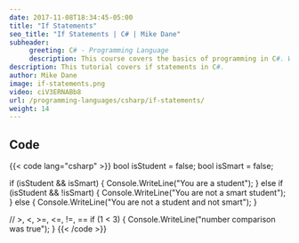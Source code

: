 ```yaml
---
date: 2017-11-08T18:34:45-05:00
title: "If Statements"
seo_title: "If Statements | C# | Mike Dane"
subheader:
     greeting: C# - Programming Language
     description: This course covers the basics of programming in C#. Work your way through the videos and we'll teach you everything you need to know to start your programming journey!
description: This tutorial covers if statements in C#.
author: Mike Dane
image: if-statements.png
video: ciV3ERNABb8
url: /programming-languages/csharp/if-statements/
weight: 14
---
```

## Code

{{< code lang="csharp" >}}
bool isStudent = false;
bool isSmart = false;

if (isStudent && isSmart)
{
   Console.WriteLine("You are a student");
}
else if (isStudent && !isSmart)
{
   Console.WriteLine("You are not a smart student");
}
else
{
   Console.WriteLine("You are not a student and not smart");
}

// >, <, >=, <=, !=, ==
if (1 < 3)
{
   Console.WriteLine("number comparison was true");
}
{{< /code >}}